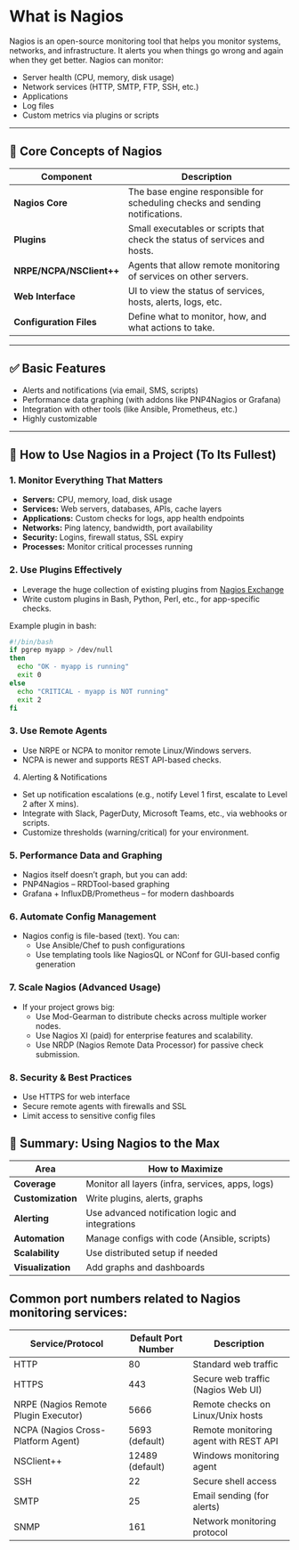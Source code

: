 #  What is Nagios
Nagios is an open-source monitoring tool that helps you monitor systems, networks, and infrastructure. It alerts you when things go wrong and again when they get better. Nagios can monitor:
- Server health (CPU, memory, disk usage)
- Network services (HTTP, SMTP, FTP, SSH, etc.)
- Applications
- Log files
- Custom metrics via plugins or scripts

---

## 🧠 Core Concepts of Nagios

| Component          | Description                                                       |
|--------------------|-------------------------------------------------------------------|
| **Nagios Core**    | The base engine responsible for scheduling checks and sending notifications. |
| **Plugins**         | Small executables or scripts that check the status of services and hosts.   |
| **NRPE/NCPA/NSClient++** | Agents that allow remote monitoring of services on other servers.          |
| **Web Interface**   | UI to view the status of services, hosts, alerts, logs, etc.                 |
| **Configuration Files** | Define what to monitor, how, and what actions to take.                   |

---

## ✅ Basic Features

- Alerts and notifications (via email, SMS, scripts)
- Performance data graphing (with addons like PNP4Nagios or Grafana)
- Integration with other tools (like Ansible, Prometheus, etc.)
- Highly customizable

---

## 🔧 How to Use Nagios in a Project (To Its Fullest)

### 1. Monitor Everything That Matters
- **Servers:** CPU, memory, load, disk usage
- **Services:** Web servers, databases, APIs, cache layers
- **Applications:** Custom checks for logs, app health endpoints
- **Networks:** Ping latency, bandwidth, port availability
- **Security:** Logins, firewall status, SSL expiry
- **Processes:** Monitor critical processes running

### 2. Use Plugins Effectively
- Leverage the huge collection of existing plugins from [Nagios Exchange](https://exchange.nagios.org/)
- Write custom plugins in Bash, Python, Perl, etc., for app-specific checks.

Example plugin in bash:

```bash
#!/bin/bash
if pgrep myapp > /dev/null
then
  echo "OK - myapp is running"
  exit 0
else
  echo "CRITICAL - myapp is NOT running"
  exit 2
fi
```
 ### 3. Use Remote Agents

- Use NRPE or NCPA to monitor remote Linux/Windows servers.
- NCPA is newer and supports REST API-based checks.

4. Alerting & Notifications

- Set up notification escalations (e.g., notify Level 1 first, escalate to Level 2 after X mins).
- Integrate with Slack, PagerDuty, Microsoft Teams, etc., via webhooks or scripts.
- Customize thresholds (warning/critical) for your environment.

### 5. Performance Data and Graphing
- Nagios itself doesn’t graph, but you can add:
 - PNP4Nagios – RRDTool-based graphing
 - Grafana + InfluxDB/Prometheus – for modern dashboards

### 6. Automate Config Management

- Nagios config is file-based (text). You can:
  - Use Ansible/Chef to push configurations
  - Use templating tools like NagiosQL or NConf for GUI-based config generation

### 7. Scale Nagios (Advanced Usage)

- If your project grows big:
  - Use Mod-Gearman to distribute checks across multiple worker nodes.
  - Use Nagios XI (paid) for enterprise features and scalability.
  - Use NRDP (Nagios Remote Data Processor) for passive check submission.

### 8. Security & Best Practices

- Use HTTPS for web interface
- Secure remote agents with firewalls and SSL
- Limit access to sensitive config files

## 📌 Summary: Using Nagios to the Max

| **Area**       | **How to Maximize**                                      |
|----------------|----------------------------------------------------------|
| **Coverage**       | Monitor all layers (infra, services, apps, logs)         |
| **Customization**  | Write plugins, alerts, graphs                             |
| **Alerting**       | Use advanced notification logic and integrations         |
| **Automation**     | Manage configs with code (Ansible, scripts)               |
| **Scalability**    | Use distributed setup if needed                           |
| **Visualization**  | Add graphs and dashboards                                 |

## Common port numbers related to Nagios monitoring services:

| **Service/Protocol**                 |**Default Port Number**| **Description**                       |
| ------------------------------------ | --------------------- | ------------------------------------- |
| HTTP                                 | 80                    | Standard web traffic                  |
| HTTPS                                | 443                   | Secure web traffic (Nagios Web UI)    |
| NRPE (Nagios Remote Plugin Executor) | 5666                  | Remote checks on Linux/Unix hosts     |
| NCPA (Nagios Cross-Platform Agent)   | 5693 (default)        | Remote monitoring agent with REST API |
| NSClient++                           | 12489 (default)       | Windows monitoring agent              |
| SSH                                  | 22                    | Secure shell access                   |
| SMTP                                 | 25                    | Email sending (for alerts)            |
| SNMP                                 | 161                   | Network monitoring protocol           |





